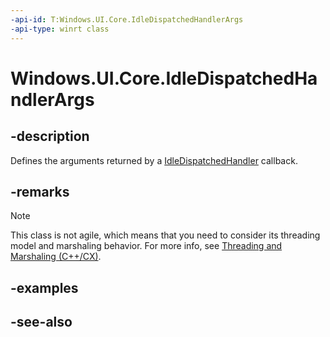 ```yaml
---
-api-id: T:Windows.UI.Core.IdleDispatchedHandlerArgs
-api-type: winrt class
---
```


<!-- Class syntax.
public class IdleDispatchedHandlerArgs : Windows.UI.Core.IIdleDispatchedHandlerArgs
-->

# Windows.UI.Core.IdleDispatchedHandlerArgs

## -description
Defines the arguments returned by a [IdleDispatchedHandler](idledispatchedhandler.md) callback.

## -remarks

<!-- confirmed -->
> [!NOTE]
> This class is not agile, which means that you need to consider its threading model and marshaling behavior. For more info, see [Threading and Marshaling (C++/CX)](http://msdn.microsoft.com/en-us/library/windows/apps/hh771042.aspx).

## -examples

## -see-also
